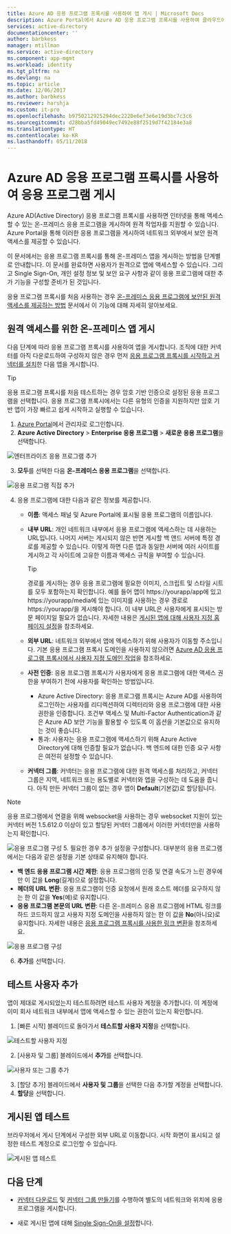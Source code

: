 ```yaml
---
title: Azure AD 응용 프로그램 프록시를 사용하여 앱 게시 | Microsoft Docs
description: Azure Portal에서 Azure AD 응용 프로그램 프록시를 사용하여 클라우드에 온-프레미스 응용 프로그램을 게시합니다.
services: active-directory
documentationcenter: ''
author: barbkess
manager: mtillman
ms.service: active-directory
ms.component: app-mgmt
ms.workload: identity
ms.tgt_pltfrm: na
ms.devlang: na
ms.topic: article
ms.date: 12/06/2017
ms.author: barbkess
ms.reviewer: harshja
ms.custom: it-pro
ms.openlocfilehash: b9750212925294dec2220e6ef3e6e19d3bc7c3c6
ms.sourcegitcommit: d28bba5fd49049ec7492e88f2519d7f42184e3a8
ms.translationtype: HT
ms.contentlocale: ko-KR
ms.lasthandoff: 05/11/2018
---
```

# <a name="publish-applications-using-azure-ad-application-proxy"></a>Azure AD 응용 프로그램 프록시를 사용하여 응용 프로그램 게시

Azure AD(Active Directory) 응용 프로그램 프록시를 사용하면 인터넷을 통해 액세스할 수 있는 온-프레미스 응용 프로그램을 게시하여 원격 작업자를 지원할 수 있습니다. Azure Portal을 통해 이러한 응용 프로그램을 게시하여 네트워크 외부에서 보안 원격 액세스를 제공할 수 있습니다.

이 문서에서는 응용 프로그램 프록시를 통해 온-프레미스 앱을 게시하는 방법을 단계별로 안내합니다. 이 문서를 완료하면 사용자가 원격으로 앱에 액세스할 수 있습니다. 그리고 Single Sign-On, 개인 설정 정보 및 보안 요구 사항과 같이 응용 프로그램에 대한 추가 기능을 구성할 준비가 된 것입니다.

응용 프로그램 프록시를 처음 사용하는 경우 [온-프레미스 응용 프로그램에 보안된 원격 액세스를 제공하는 방법](manage-apps/application-proxy.md) 문서에서 이 기능에 대해 자세히 알아보세요.


## <a name="publish-an-on-premises-app-for-remote-access"></a>원격 액세스를 위한 온-프레미스 앱 게시

다음 단계에 따라 응용 프로그램 프록시를 사용하여 앱을 게시합니다. 조직에 대한 커넥터를 아직 다운로드하여 구성하지 않은 경우 먼저 [응용 프로그램 프록시를 시작하고 커넥터를 설치](active-directory-application-proxy-enable.md)한 다음 앱을 게시합니다.

> [!TIP]
> 응용 프로그램 프록시를 처음 테스트하는 경우 암호 기반 인증으로 설정된 응용 프로그램을 선택합니다. 응용 프로그램 프록시에서는 다른 유형의 인증을 지원하지만 암호 기반 앱이 가장 빠르고 쉽게 시작하고 실행할 수 있습니다. 

1. [Azure Portal](https://portal.azure.com/)에서 관리자로 로그인합니다.
2. **Azure Active Directory** > **Enterprise 응용 프로그램** > **새로운 응용 프로그램**을 선택합니다.

  ![엔터프라이즈 응용 프로그램 추가](./media/application-proxy-publish-azure-portal/add-app.png)

3. **모두**를 선택한 다음 **온-프레미스 응용 프로그램**을 선택합니다.  

  ![응용 프로그램 직접 추가](./media/application-proxy-publish-azure-portal/add-your-own.png)

4. 응용 프로그램에 대한 다음과 같은 정보를 제공합니다.

   - **이름**: 액세스 패널 및 Azure Portal에 표시될 응용 프로그램의 이름입니다. 

   - **내부 URL**: 개인 네트워크 내부에서 응용 프로그램에 액세스하는 데 사용하는 URL입니다. 나머지 서버는 게시되지 않은 반면 게시할 백 앤드 서버에 특정 경로를 제공할 수 있습니다. 이렇게 하면 다른 앱과 동일한 서버에 여러 사이트를 게시하고 각 사이트에 고유한 이름과 액세스 규칙을 부여할 수 있습니다.

     > [!TIP]
     > 경로를 게시하는 경우 응용 프로그램에 필요한 이미지, 스크립트 및 스타일 시트를 모두 포함하는지 확인합니다. 예를 들어 앱이 https://yourapp/app에 있고 https://yourapp/media에 있는 이미지를 사용하는 경우 경로로 https://yourapp/을 게시해야 합니다. 이 내부 URL은 사용자에게 표시되는 방문 페이지일 필요가 없습니다. 자세한 내용은 [게시된 앱에 대해 사용자 지정 홈페이지 설정](application-proxy-office365-app-launcher.md)을 참조하세요.

   - **외부 URL**: 네트워크 외부에서 앱에 액세스하기 위해 사용자가 이동할 주소입니다. 기본 응용 프로그램 프록시 도메인을 사용하지 않으려면 [Azure AD 응용 프로그램 프록시에서 사용자 지정 도메인 작업](active-directory-application-proxy-custom-domains.md)을 참조하세요.
   - **사전 인증**: 응용 프로그램 프록시가 사용자에게 응용 프로그램에 대한 액세스 권한을 부여하기 전에 사용자를 확인하는 방법입니다. 

     - Azure Active Directory: 응용 프로그램 프록시는 Azure AD를 사용하여 로그인하는 사용자를 리디렉션하여 디렉터리와 응용 프로그램에 대한 사용 권한을 인증합니다. 조건부 액세스 및 Multi-Factor Authentication과 같은 Azure AD 보안 기능을 활용할 수 있도록 이 옵션을 기본값으로 유지하는 것이 좋습니다.
     - 통과: 사용자는 응용 프로그램에 액세스하기 위해 Azure Active Directory에 대해 인증할 필요가 없습니다. 백 엔드에 대한 인증 요구 사항은 여전히 설정할 수 있습니다.
   - **커넥터 그룹**: 커넥터는 응용 프로그램에 대한 원격 액세스를 처리하고, 커넥터 그룹은 지역, 네트워크 또는 용도별로 커넥터와 앱을 구성하는 데 도움을 줍니다. 아직 만든 커넥터 그룹이 없는 경우 앱이 **Default**(기본값)로 할당됩니다.

>[!NOTE]
>응용 프로그램에서 연결을 위해 websocket을 사용하는 경우 websocket 지원이 있는 커넥터 버전 1.5.612.0 이상이 있고 할당된 커넥터 그룹에서 이러한 커넥터만을 사용하는지 확인합니다.

   ![응용 프로그램 구성](./media/application-proxy-publish-azure-portal/configure-app.png)
5. 필요한 경우 추가 설정을 구성합니다. 대부분의 응용 프로그램에서는 다음과 같은 설정을 기본 상태로 유지해야 합니다. 
   - **백 엔드 응용 프로그램 시간 제한**: 응용 프로그램의 인증 및 연결 속도가 느린 경우에만 이 값을 **Long**(길게)으로 설정합니다. 
   - **헤더의 URL 변환**: 응용 프로그램이 인증 요청에서 원래 호스트 헤더를 요구하지 않는 한 이 값을 **Yes**(예)로 유지합니다.
   - **응용 프로그램 본문의 URL 변환**: 다른 온-프레미스 응용 프로그램에 HTML 링크를 하드 코드하지 않고 사용자 지정 도메인을 사용하지 않는 한 이 값을 **No**(아니요)로 유지합니다. 자세한 내용은 [응용 프로그램 프록시를 사용한 링크 변환](application-proxy-link-translation.md)을 참조하세요.
   
   ![응용 프로그램 구성](./media/application-proxy-publish-azure-portal/additional-settings.png)

6. **추가**를 선택합니다.


## <a name="add-a-test-user"></a>테스트 사용자 추가 

앱이 제대로 게시되었는지 테스트하려면 테스트 사용자 계정을 추가합니다. 이 계정에 이미 회사 네트워크 내부에서 앱에 액세스할 수 있는 권한이 있는지 확인합니다.

1. [빠른 시작] 블레이드로 돌아가서 **테스트할 사용자 지정**을 선택합니다.

  ![테스트할 사용자 지정](./media/application-proxy-publish-azure-portal/assign-user.png)

2. [사용자 및 그룹] 블레이드에서 **추가**를 선택합니다.

  ![사용자 또는 그룹 추가](./media/application-proxy-publish-azure-portal/add-user.png)

3. [할당 추가] 블레이드에서 **사용자 및 그룹**을 선택한 다음 추가할 계정을 선택합니다. 
4. **할당**을 선택합니다.

## <a name="test-your-published-app"></a>게시된 앱 테스트

브라우저에서 게시 단계에서 구성한 외부 URL로 이동합니다. 시작 화면이 표시되고 설정한 테스트 계정으로 로그인할 수 있습니다.

![게시된 앱 테스트](./media/application-proxy-publish-azure-portal/test-app.png)


## <a name="next-steps"></a>다음 단계
- [커넥터 다운로드](active-directory-application-proxy-enable.md) 및 [커넥터 그룹 만들기](active-directory-application-proxy-connectors-azure-portal.md)를 수행하여 별도의 네트워크와 위치에 응용 프로그램을 게시합니다.

- 새로 게시된 앱에 대해 [Single Sign-On을 설정](application-proxy-sso-azure-portal.md)합니다.
